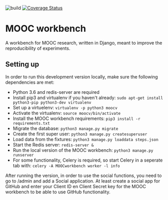 ![build](https://travis-ci.org/jlmdegoede/MOOCworkbench.svg?branch=master)
[![Coverage Status](https://coveralls.io/repos/github/jlmdegoede/MOOCworkbench/badge.svg?branch=master)](https://coveralls.io/github/jlmdegoede/MOOCworkbench?branch=master)

# MOOC workbench
A workbench for MOOC research, written in Django, meant to improve the reproducibility of experiments.


## Setting up
In order to run this development version locally, make sure the following dependencies are met:
- Python 3.6 and redis-server are required
- Install pip3 and virtualenv if you haven't already: `sudo apt-get install python3-pip python3-dev virtualenv`
- Set up a virtuelenv: `virtualenv -p python3 moocv`
- Activate the virtualenv: `source moocv/bin/activate`
- Install the MOOC workbench requirements: `pip3 install -r requirements.txt`
- Migrate the database: `python3 manage.py migrate`
- Create the first super user: `python3 manage.py createsuperuser`
- Load data from the fixtures: `python3 manage.py loaddata steps.json`
- Start the Redis server: `redis-server &`
- Run the local version of the MOOC workbench: `python3 manage.py runserver`
- For some functionality, Celery is required, so start Celery in a seperate tab with: `celery -A MOOCworkbench worker -l info`

After running the version, in order to use the social functions, you need to go to /admin and add a Social application. At least create a social app for GitHub and enter your Client ID en Client Secret key for the MOOC workbench to be able to use GitHub functionality.
